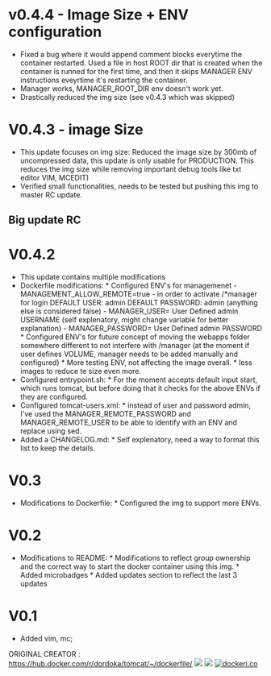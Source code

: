 # v0.4.4 - Image Size + ENV configuration
 - Fixed a bug where it would append comment blocks everytime the container restarted. Used a file in host ROOT dir that is created when the container is runned for the first time, and then it skips MANAGER ENV instructions eveyrtime it's restarting the container.
 - Manager works, MANAGER_ROOT_DIR env doesn't work yet.
 - Drastically reduced the img size (see v0.4.3 which was skipped)

# V0.4.3 - image Size
 - This update focuses on img size: Reduced the image size by 300mb of uncompressed data, this update is only usable for PRODUCTION. This reduces the img size while removing important debug tools like txt editor VIM, MCEDIT)
 - Verified small functionalities, needs to be tested but pushing this img to master RC update.


## Big update RC
# V0.4.2
 - This update contains multiple modifications
 - Dockerfile modifications:
        * Configured ENV's for managemenet
                - MANAGEMENT_ALLOW_REMOTE=true - in order to activate /*manager for login DEFAULT USER: admin DEFAULT PASSWORD: admin (anything else is considered false)
                - MANAGER_USER= User Defined admin USERNAME (self explenatory, might change variable for better explanation)
                - MANAGER_PASSWORD= User Defined admin PASSWORD
        * Configured ENV's for future concept of moving the webapps folder somewhere different to not interfere with /manager (at the moment if user defines VOLUME, manager needs to be added manually and configured)
        * More testing ENV, not affecting the image overall.
        * less images to reduce te size even more.
 - Configured entrypoint.sh:
        * For the moment accepts default input start, which runs tomcat, but before doing that it checks for the above ENVs if they are configured.
 - Configured tomcat-users.xml:
        * instead of user and password admin, I've used the MANAGER_REMOTE_PASSWORD and MANAGER_REMOTE_USER to be able to identify with an ENV and replace using sed.
 - Added a CHANGELOG.md:
        * Self explenatory, need a way to format this list to keep the details.

# V0.3
 - Modifications to Dockerfile:
        * Configured the img to support more ENVs.

# V0.2
 - Modifications to README:
        * Modifications to reflect group ownership and the correct way to start the docker container using this img.
        * Added microbadges
        * Added updates section to reflect the last 3 updates

# V0.1
 - Added vim, mc;




ORIGINAL CREATOR : https://hub.docker.com/r/dordoka/tomcat/~/dockerfile/
[![](https://images.microbadger.com/badges/version/dordoka/tomcat.svg)](http://microbadger.com/images/dordoka/tomcat "Get your own version badge on microbadger.com")
[![](https://images.microbadger.com/badges/image/dordoka/tomcat.svg)](http://microbadger.com/images/dordoka/tomcat "Get your own image badge on microbadger.com")
[![dockeri.co](http://dockeri.co/image/dordoka/tomcat)](https://registry.hub.docker.com/u/dordoka/tomcat/)
